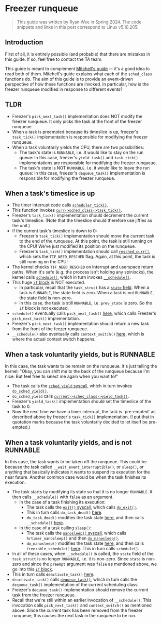 # Freezer runqueue

> This guide was written by Ryan Wee in Spring 2024. The code snippets and links
> in this post correspond to Linux v5.10.205.

## Introduction

First of all, it is entirely possible (and probable) that there are mistakes in
this guide. If so, feel free to contact the TA team.

This guide is meant to complement [Mitchell's guide](./freezer_sched_class.md)
-- it's a good idea to read both of them. Mitchell's guide explains what each of
the `sched_class` functions do. The aim of this guide is to provide an
event-driven perspective of how these functions are invoked. In particular, how
is the freezer runqueue modified in response to different events?

## TLDR

- Freezer's `pick_next_task()` implementation does NOT modify the freezer
  runqueue. It only picks the task at the front of the freezer runqueue.
- When a task is preempted because its timeslice is up, freezer's `task_tick()`
  implementation is responsible for modifying the freezer runqueue.
- When a task voluntarily yields the CPU, there are two possibilities:
    - The task's state is `RUNNABLE`, i.e. it would like to stay on the
        run queue: In this case, freezer's `yield_task()` and `task_tick()`
        implementations are responsible for modifying the freezer runqueue.
    - The task's state is NOT `RUNNABLE`, i.e. it would like to leave the
        run queue: In this case, freezer's `dequeue_task()` implementation is responsible for modifying the freezer runqueue.

## When a task's timeslice is up

- The timer interrupt code calls [`scheduler_tick()`](https://elixir.bootlin.com/linux/v5.10.205/source/kernel/sched/core.c#L4005).
- This function invokes [`curr->sched_class->task_tick()`](https://elixir.bootlin.com/linux/v5.10.205/source/kernel/sched/core.c#L4021).
- Freezer's `task_tick()` implementation should decrement the current task's
  timeslice. (Note that the timeslice should therefore use jiffies as the unit.)
- If the current task's timeslice is down to 0:
    - Freezer's `task_tick()` implementation should move the current task to the
      end of the runqueue. At this point, the task is still running on the CPU!
      We've just modified its position on the runqueue.
    - Freezer's `task_tick()` implementation should call [`resched_curr()`](https://elixir.bootlin.com/linux/v5.10.205/source/kernel/sched/core.c#L608), which
      sets the `TIF_NEED_RESCHED` flag. Again, at this point, the task is still running on the CPU!
- The kernel checks `TIF_NEED_RESCHED` on interrupt and userspace return paths.
  When it's safe (e.g. the process isn't holding any spinlocks), the kernel
  calls [`schedule()`](https://elixir.bootlin.com/linux/v5.10.205/source/kernel/sched/core.c#L4619), which in turn invokes [`__schedule()`](https://elixir.bootlin.com/linux/v5.10.205/source/kernel/sched/core.c#L4430).
- This huge [`if` block](https://elixir.bootlin.com/linux/v5.10.205/source/kernel/sched/core.c#L4483) is NOT executed.
    - In particular, recall that the `task_struct` has a [`state` field](https://elixir.bootlin.com/linux/v5.10.205/source/include/linux/sched.h#L653). When a task is `RUNNABLE`, the state field is zero. When a task is not `RUNNABLE`, the state field is non-zero.
    - In this case, the task is still `RUNNABLE`, i.e. `prev_state` is zero. So the `if` block is not executed.
- `schedule()` eventually calls `pick_next_task()` [here](https://elixir.bootlin.com/linux/v5.10.205/source/kernel/sched/core.c#L4516), which calls Freezer's `pick_next_task()` implementation.
- Freezer's `pick_next_task()` implementation should return a new task from the
  front of the feezer runqueue.
- `__schedule()` also eventually calls `context_switch()` [here](https://elixir.bootlin.com/linux/v5.10.205/source/kernel/sched/core.c#L4548), which is where the actual context switch happens.

## When a task voluntarily yields, but is RUNNABLE

In this case, the task wants to be remain on the runqueue. It's just telling
the kernel: "Okay, you can shift me to the back of the runqueue because I'm
nice. But feel free to select me again when you want to!"

- The task calls the [`sched_yield` syscall](https://elixir.bootlin.com/linux/v5.10.205/source/kernel/sched/core.c#L6120), which in turn invokes [`do_sched_yield()`](https://elixir.bootlin.com/linux/v5.10.205/source/kernel/sched/core.c#L6103).
- `do_sched_yield` calls [`current->sched_class->yield_task()`](https://elixir.bootlin.com/linux/v5.10.205/source/kernel/sched/core.c#L6111).
- Freezer's `yield_task()` implementation should set the timeslice of the
  task to 0.
- Now the next time we have a timer interrupt, the task is 'pre-empted' as described above by freezer's `task_tick()` implementation. (I put that in quotation marks because the task voluntarily decided to let itself be pre-empted.)

## When a task voluntarily yields, and is not RUNNABLE

In this case, the task wants to be taken off the runqueue. This could be because the task called `__wait_event_interruptible()`, or `sleep()`, or anything that basically indicates it wants to suspend its execution for the near future. Another common case would be when the task finishes its execution.

- The task starts by modifying its state so that it is no longer `RUNNABLE`. It then calls `__schedule()` with `false` as an argument.
    - In the case of a task finishing its execution:
        - The task calls the [`exit()` syscall](https://elixir.bootlin.com/linux/v5.10.205/source/kernel/exit.c#L947), which calls [`do_exit()`](https://elixir.bootlin.com/linux/v5.10.205/source/kernel/exit.c#L760).
        - This in turn calls `do_task_dead()` [here](https://elixir.bootlin.com/linux/v5.10.205/source/kernel/exit.c#L909).
        - `do_task_dead()` modifies the task state [here](https://elixir.bootlin.com/linux/v5.10.205/source/kernel/sched/core.c#L4560), and then calls `__schedule()` [here](https://elixir.bootlin.com/linux/v5.10.205/source/kernel/sched/core.c#L4565).
    - In the case of a task calling `sleep()`:
        - The task calls the [`nanosleep()` syscall](https://elixir.bootlin.com/linux/v5.10.205/source/kernel/time/hrtimer.c#L2016), which calls `hrtimer_nanosleep()` and then [`do_nanosleep()`](https://elixir.bootlin.com/linux/v5.10.205/source/kernel/time/hrtimer.c#L1933).
        - `do_nanosleep()` modifies the task state [here](https://elixir.bootlin.com/linux/v5.10.205/source/kernel/time/hrtimer.c#L1938), and then calls `freezable_schedule()` [here](https://elixir.bootlin.com/linux/v5.10.205/source/kernel/time/hrtimer.c#L1942). This in turn calls `schedule()`.
- In all of these cases, when `__schedule()` is called, the `state` field of the `task_struct` is no longer `RUNNABLE`, i.e. it is non-zero. Since `state` is non-zero and since the `preempt` argument was `false` as mentioned above, we go into this [`if` block](https://elixir.bootlin.com/linux/v5.10.205/source/kernel/sched/core.c#L4483).
- This in turn calls `deactivate_task()` [here](https://elixir.bootlin.com/linux/v5.10.205/source/kernel/sched/core.c#L4506).
- `deactivate_task()` calls [`dequeue_task()`](https://elixir.bootlin.com/linux/v5.10.205/source/kernel/sched/core.c#L1588), which in turn calls the `dequeue_task()` implementation of the current scheduling class.
- Freezer's `dequeue_task()` implementation should remove the current task from the freezer runqueue.
- Recall that we're still within an earlier invocation of `__schedule()`. This invocation calls `pick_next_task()` and `context_switch()` as mentioned above. Since the current task has been removed from the freezer runqueue, this causes the next task in the runqueue to be run.
